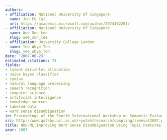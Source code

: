 ```yaml
---
authors:
- affiliation: National University Of Singapore
  name: Jun Fu Cai
  url: https://academic.microsoft.com/author/2974102293/
- affiliation: National University Of Singapore
  name: Wee Sun Lee
  slug: wee_sun_lee
- affiliation: University College London
  name: Yee Whye Teh
  slug: yee_whye_teh
date: '2007-06-23'
estimated_citations: 71
fields:
- latent dirichlet allocation
- naive bayes classifier
- syntax
- natural language processing
- speech recognition
- computer science
- artificial intelligence
- knowledge sources
- labeled data
- word sense disambiguation
in: Proceedings of the Fourth International Workshop on Semantic Evaluations (SemEval-2007)
src: http://www.gatsby.ucl.ac.uk/~ywteh/research/compling/semeval2007.pdf
title: NUS-ML:Improving Word Sense Disambiguation Using Topic Features
year: 2007
---
```

